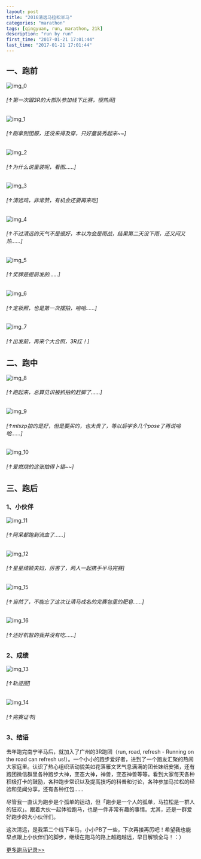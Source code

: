 ```yaml
---
layout: post
title: "2016清远马拉松半马"
categories: "marathon"
tags: [qingyuan, run, marathon, 21k]
description: "run by run"
first_time: "2017-01-21 17:01:44"
last_time: "2017-01-21 17:01:44"
---
```


## 一、跑前

![img_0][]

###### [↑第一次跟3R的大部队参加线下比赛，很热闹]

![img_1][]

###### [↑刚拿到团服，还没来得及穿，只好童装秀起来~~]

![img_2][]

###### [↑为什么说童装呢，看图……]

![img_3][]

###### [↑清远鸡，非常赞，有机会还要再来吃]

![img_4][]

###### [↑不过清远的天气不是很好，本以为会是雨战，结果第二天没下雨，还又闷又热……]

![img_5][]

###### [↑奖牌是提前发的……]

![img_6][]

###### [↑定妆照，也是第一次摆拍，哈哈……]

![img_7][]

###### [↑出发前，再来个大合照，3R红！]

## 二、跑中

![img_8][]

###### [↑跑起来，总算见识被抓拍的赶脚了……]

![img_9][]

###### [↑mlszp拍的是好，但是要买的，也太贵了，等以后学多几个pose了再说哈哈……]

![img_10][]

###### [↑爱燃烧的这张拍得卜错~~]

## 三、跑后

### 1、小伙伴

![img_11][]

###### [↑阿呆都跑到流血了……]

![img_12][]

###### [↑星星绮颖夫妇，厉害了，两人一起携手半马完赛]

![img_15][]

###### [↑当然了，不能忘了这次让清马成名的完赛包里的肥皂……]

![img_16][]

###### [↑还好机智的我并没有吃……]

### 2、成绩

![img_13][]

###### [↑轨迹图]

![img_14][]

###### [↑完赛证书]

### 3、结语    

去年跑完南宁半马后，就加入了广州的3R跑团（run, road, refresh - Running on the road can refresh us!）。一个小小的跑步爱好者，进到了一个跑友汇聚的热闹大家庭里。认识了热心组织活动貌美如花落雁文艺气息满满的团长妹纸安猪，还有跑团微信群里各种跑步大神，变态大神，神兽，变态神兽等等。看到大家每天各种积极打卡的鼓励，各种跑步常识以及提高技巧的科普和讨论，各种参加马拉松的经验和见闻分享，还有各种红包……

尽管我一直认为跑步是个孤单的运动，但「跑步是一个人的孤单，马拉松是一群人的狂欢」。跟着大伙一起体验跑马，也是一件非常有趣的事情。尤其，还是一群爱好跑步的大小伙伴们。

这次清远，是我第二个线下半马，小小PB了一些，下次再接再厉吧！希望我也能早点跟上小伙伴们的脚步，继续在跑马的路上越跑越远，早日解锁全马！：）

[<u>更多跑马记录>></u>](/runningabout/marathon-records.html)


[img_0]:{{site.img_url}}/{{page.url|remove:".html"}}/3R.jpg
[img_1]:{{site.img_url}}/{{page.url|remove:".html"}}/door.jpg
[img_2]:{{site.img_url}}/{{page.url|remove:".html"}}/children.jpg
[img_3]:{{site.img_url}}/{{page.url|remove:".html"}}/chicken.jpg
[img_4]:{{site.img_url}}/{{page.url|remove:".html"}}/weather.jpg
[img_5]:{{site.img_url}}/{{page.url|remove:".html"}}/medal.jpg
[img_6]:{{site.img_url}}/{{page.url|remove:".html"}}/makeup.jpg
[img_7]:{{site.img_url}}/{{page.url|remove:".html"}}/3Rhong.jpg
[img_8]:{{site.img_url}}/{{page.url|remove:".html"}}/mlszp1.jpg
[img_9]:{{site.img_url}}/{{page.url|remove:".html"}}/mlszp2.jpg
[img_10]:{{site.img_url}}/{{page.url|remove:".html"}}/iranshao.jpg
[img_11]:{{site.img_url}}/{{page.url|remove:".html"}}/adai.jpg
[img_12]:{{site.img_url}}/{{page.url|remove:".html"}}/xxqy.jpg
[img_13]:{{site.img_url}}/{{page.url|remove:".html"}}/track.jpg
[img_14]:{{site.img_url}}/{{page.url|remove:".html"}}/certificate.jpg
[img_15]:{{site.img_url}}/{{page.url|remove:".html"}}/soap1.jpg
[img_16]:{{site.img_url}}/{{page.url|remove:".html"}}/soap2.jpg




